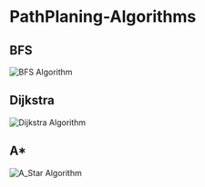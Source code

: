 # PathPlaning-Algorithms
## BFS
![BFS Algorithm](https://github.com/FaNtic1337/PathPlaning-Algorithm/blob/main/Gifs/BFS.gif)
## Dijkstra
![Dijkstra Algorithm](https://github.com/FaNtic1337/PathPlaning-Algorithm/blob/main/Gifs/Dijkstra.gif)
## A*
![A_Star Algorithm](https://github.com/FaNtic1337/PathPlaning-Algorithm/blob/main/Gifs/A_Star.gif)
